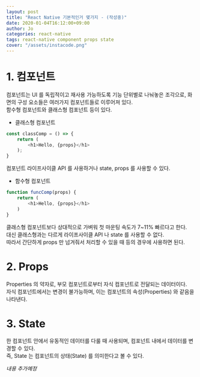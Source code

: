 ```yaml
---
layout: post
title: "React Native 기본적인거 몇가지 - (작성중)"
date: 2020-01-04T16:12:00+09:00
author: Jo
categories: react-native
tags: react-native component props state
cover: "/assets/instacode.png"
---
```


# 1. 컴포넌트
컴포넌트는 UI 를 독립적이고 재사용 가능하도록 기능 단위별로 나눠놓은 조각으로, 화면의 구성 요소들은 여러가지 컴포넌트들로 이루어져 있다.  
함수형 컴포넌트와 클래스형 컴포넌트 등이 있다.  
* 클래스형 컴포넌트
~~~typescript
const classComp = () => {
	return (
		<h1>Hello, {props}</h1>
	);
}
~~~   
컴포넌트 라이프사이클 API 를 사용하거나 state, props 를 사용할 수 있다.  
  
* 함수형 컴포넌트
~~~typescript
function funcComp(props) {
	return (
		<h1>Hello, {props}</h1>		
	)
}
~~~  
클래스형 컴포넌트보다 상대적으로 가벼워 첫 마운팅 속도가 7~11% 빠르다고 한다.  
대신 클래스형과는 다르게 라이프사이클 API 나 state 를 사용할 수 없다.  
따라서 간단하게 props 만 넘겨줘서 처리할 수 있을 때 등의 경우에 사용하면 된다.
  
# 2. Props
Properties 의 약자로, 부모 컴포넌트로부터 자식 컴포넌트로 전달되는 데이터이다.  
자식 컴포넌트에서는 변경이 불가능하며, 이는 컴포넌트의 속성(Properties) 와 같음을 나타낸다.  
  
# 3. State
한 컴포넌트 안에서 유동적인 데이터를 다룰 때 사용되며, 컴포넌트 내에서 데이터를 변경할 수 있다.  
즉, State 는 컴포넌트의 상태(State) 를 의미한다고 볼 수 있다.  
  


*내용 추가예정*

